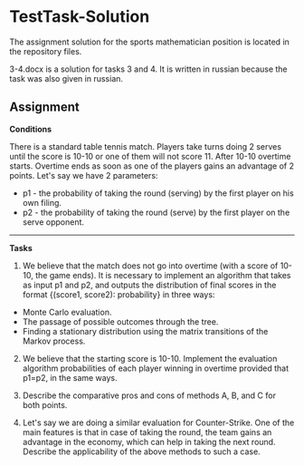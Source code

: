 # TestTask-Solution
The assignment solution for the sports mathematician position is located in the repository files.
 
3-4.docx is a solution for tasks 3 and 4. It is written in russian because the task was also given in russian.
## Assignment
**Conditions**

There is a standard table tennis match. Players take turns doing 2 serves until the score is 10-10 or one of them will not score 11. After 10-10 overtime starts. Overtime ends as soon as one of the players gains an advantage of 2 points.
Let's say we have 2 parameters:
- p1 - the probability of taking the round (serving) by the first player on his own filing.
- p2 - the probability of taking the round (serve) by the first player on the serve opponent.

------------

**Tasks**
1. We believe that the match does not go into overtime (with a score of 10-10, the game ends). It is necessary to implement an algorithm that takes as input p1 and p2, and outputs the distribution of final scores in the format {(score1, score2): probability} in three ways:
 - Monte Carlo evaluation.
 - The passage of possible outcomes through the tree.
 - Finding a stationary distribution using the matrix transitions of the Markov process.

2. We believe that the starting score is 10-10. Implement the evaluation algorithm probabilities of each player winning in overtime provided that p1=p2, in the same ways.

3. Describe the comparative pros and cons of methods A, B, and C for both points.

4. Let's say we are doing a similar evaluation for Counter-Strike. One of the main features is that in case of taking the round, the team gains an advantage in the economy, which can help in taking the next round. Describe the applicability of the above methods to such a case.